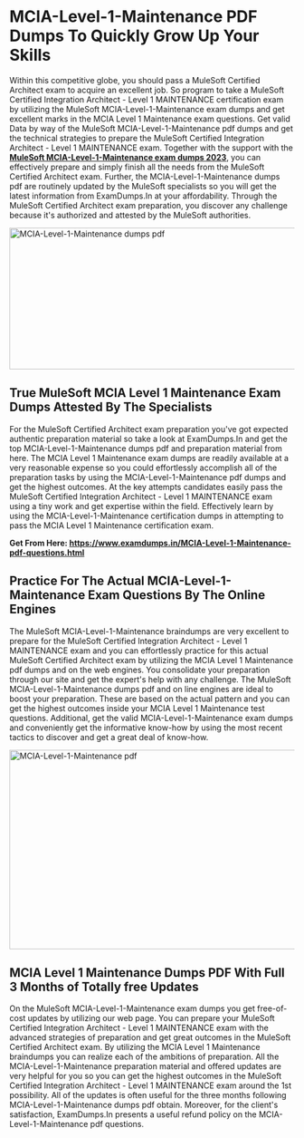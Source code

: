 <h1><strong>MCIA-Level-1-Maintenance PDF Dumps To Quickly Grow Up Your Skills</strong></h1>
<p>Within this competitive globe, you should pass a MuleSoft Certified Architect exam to acquire an excellent job. So program to take a MuleSoft Certified Integration Architect - Level 1 MAINTENANCE certification exam by utilizing the MuleSoft MCIA-Level-1-Maintenance exam dumps and get excellent marks in the MCIA Level 1 Maintenance exam questions. Get valid Data by way of the MuleSoft MCIA-Level-1-Maintenance pdf dumps and get the technical strategies to prepare the MuleSoft Certified Integration Architect - Level 1 MAINTENANCE exam. Together with the support with the <strong><a href="https://www.examdumps.in/MCIA-Level-1-Maintenance-pdf-questions.html">MuleSoft MCIA-Level-1-Maintenance exam dumps 2023</a></strong>, you can effectively prepare and simply finish all the needs from the MuleSoft Certified Architect exam. Further, the MCIA-Level-1-Maintenance dumps pdf are routinely updated by the MuleSoft specialists so you will get the latest information from ExamDumps.In at your affordability. Through the MuleSoft Certified Architect exam preparation, you discover any challenge because it's authorized and attested by the MuleSoft authorities.</p>
<p><img src="https://i.ibb.co/zxJwW90/Copy-of-Online-Classes-Twitter-header-post-Made-with-Poster-My-Wall-1.png" alt="MCIA-Level-1-Maintenance dumps pdf" width="750" height="250" /></p>
<h2><strong>True MuleSoft MCIA Level 1 Maintenance Exam Dumps Attested By The Specialists</strong></h2>
<p>For the MuleSoft Certified Architect exam preparation you've got expected authentic preparation material so take a look at ExamDumps.In and get the top MCIA-Level-1-Maintenance dumps pdf and preparation material from here. The MCIA Level 1 Maintenance exam dumps are readily available at a very reasonable expense so you could effortlessly accomplish all of the preparation tasks by using the MCIA-Level-1-Maintenance pdf dumps and get the highest outcomes. At the key attempts candidates easily pass the MuleSoft Certified Integration Architect - Level 1 MAINTENANCE exam using a tiny work and get expertise within the field. Effectively learn by using the MCIA-Level-1-Maintenance certification dumps in attempting to pass the MCIA Level 1 Maintenance certification exam.</p>
<p><strong>Get From Here:&nbsp;<a href="https://www.examdumps.in/MCIA-Level-1-Maintenance-pdf-questions.html">https://www.examdumps.in/MCIA-Level-1-Maintenance-pdf-questions.html</a></strong></p>
<h2><strong>Practice For The Actual MCIA-Level-1-Maintenance Exam Questions By The Online Engines</strong></h2>
<p>The MuleSoft MCIA-Level-1-Maintenance braindumps are very excellent to prepare for the MuleSoft Certified Integration Architect - Level 1 MAINTENANCE exam and you can effortlessly practice for this actual MuleSoft Certified Architect exam by utilizing the MCIA Level 1 Maintenance pdf dumps and on the web engines. You consolidate your preparation through our site and get the expert's help with any challenge. The MuleSoft MCIA-Level-1-Maintenance dumps pdf and on line engines are ideal to boost your preparation. These are based on the actual pattern and you can get the highest outcomes inside your MCIA Level 1 Maintenance test questions. Additional, get the valid MCIA-Level-1-Maintenance exam dumps and conveniently get the informative know-how by using the most recent tactics to discover and get a great deal of know-how.</p>
<p><a href="https://www.examdumps.in/MCIA-Level-1-Maintenance-pdf-questions.html"><img src="https://i.ibb.co/QkNtdwY/Copy-of-Zoom-Online-Classes-Facebook-Share-Po-Made-with-Poster-My-Wall-1.jpg" alt="MCIA-Level-1-Maintenance pdf" width="670" height="352" /></a></p>
<h2><strong>MCIA Level 1 Maintenance Dumps PDF With Full 3 Months of Totally free Updates</strong></h2>
<p>On the MuleSoft MCIA-Level-1-Maintenance exam dumps you get free-of-cost updates by utilizing our web page. You can prepare your MuleSoft Certified Integration Architect - Level 1 MAINTENANCE exam with the advanced strategies of preparation and get great outcomes in the MuleSoft Certified Architect exam. By utilizing the MCIA Level 1 Maintenance braindumps you can realize each of the ambitions of preparation. All the MCIA-Level-1-Maintenance preparation material and offered updates are very helpful for you so you can get the highest outcomes in the MuleSoft Certified Integration Architect - Level 1 MAINTENANCE exam around the 1st possibility. All of the updates is often useful for the three months following MCIA-Level-1-Maintenance dumps pdf obtain. Moreover, for the client's satisfaction, ExamDumps.In presents a useful refund policy on the MCIA-Level-1-Maintenance pdf questions.</p>
